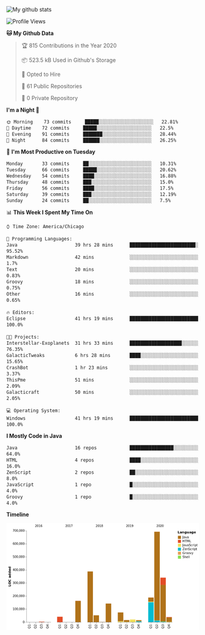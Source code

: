 ![My github stats](https://github-readme-stats.vercel.app/api?username=romvoid95&theme=gruvbox&include_all_commits=true&show_icons=true")

<!--START_SECTION:waka-->
![Profile Views](http://img.shields.io/badge/Profile%20Views-0-blue)

**🐱 My Github Data** 

> 🏆 815 Contributions in the Year 2020
 > 
> 📦 523.5 kB Used in Github's Storage 
 > 
> 💼 Opted to Hire
 > 
> 📜 61 Public Repositories
 > 
> 🔑 0 Private Repository 
 > 
**I'm a Night 🦉** 

```text
🌞 Morning    73 commits     █████░░░░░░░░░░░░░░░░░░░░   22.81% 
🌆 Daytime    72 commits     █████░░░░░░░░░░░░░░░░░░░░   22.5% 
🌃 Evening    91 commits     ███████░░░░░░░░░░░░░░░░░░   28.44% 
🌙 Night      84 commits     ██████░░░░░░░░░░░░░░░░░░░   26.25%

```
📅 **I'm Most Productive on Tuesday** 

```text
Monday       33 commits     ██░░░░░░░░░░░░░░░░░░░░░░░   10.31% 
Tuesday      66 commits     █████░░░░░░░░░░░░░░░░░░░░   20.62% 
Wednesday    54 commits     ████░░░░░░░░░░░░░░░░░░░░░   16.88% 
Thursday     48 commits     ███░░░░░░░░░░░░░░░░░░░░░░   15.0% 
Friday       56 commits     ████░░░░░░░░░░░░░░░░░░░░░   17.5% 
Saturday     39 commits     ███░░░░░░░░░░░░░░░░░░░░░░   12.19% 
Sunday       24 commits     ██░░░░░░░░░░░░░░░░░░░░░░░   7.5%

```


📊 **This Week I Spent My Time On** 

```text
⌚︎ Time Zone: America/Chicago

💬 Programming Languages: 
Java                     39 hrs 28 mins      ████████████████████████░   95.52% 
Markdown                 42 mins             ░░░░░░░░░░░░░░░░░░░░░░░░░   1.7% 
Text                     20 mins             ░░░░░░░░░░░░░░░░░░░░░░░░░   0.83% 
Groovy                   18 mins             ░░░░░░░░░░░░░░░░░░░░░░░░░   0.75% 
Other                    16 mins             ░░░░░░░░░░░░░░░░░░░░░░░░░   0.65%

🔥 Editors: 
Eclipse                  41 hrs 19 mins      █████████████████████████   100.0%

🐱‍💻 Projects: 
Interstellar-Exoplanets  31 hrs 33 mins      ███████████████████░░░░░░   76.35% 
GalacticTweaks           6 hrs 28 mins       ████░░░░░░░░░░░░░░░░░░░░░   15.65% 
CrashBot                 1 hr 23 mins        ░░░░░░░░░░░░░░░░░░░░░░░░░   3.37% 
ThisPme                  51 mins             ░░░░░░░░░░░░░░░░░░░░░░░░░   2.09% 
Galacticraft             50 mins             ░░░░░░░░░░░░░░░░░░░░░░░░░   2.05%

💻 Operating System: 
Windows                  41 hrs 19 mins      █████████████████████████   100.0%

```

**I Mostly Code in Java** 

```text
Java                     16 repos            ████████████████░░░░░░░░░   64.0% 
HTML                     4 repos             ████░░░░░░░░░░░░░░░░░░░░░   16.0% 
ZenScript                2 repos             ██░░░░░░░░░░░░░░░░░░░░░░░   8.0% 
JavaScript               1 repo              █░░░░░░░░░░░░░░░░░░░░░░░░   4.0% 
Groovy                   1 repo              █░░░░░░░░░░░░░░░░░░░░░░░░   4.0%

```


**Timeline**

![Chart not found](https://github.com/ROMVoid95/ROMVoid95/blob/master/charts/bar_graph.png) 


<!--END_SECTION:waka-->
